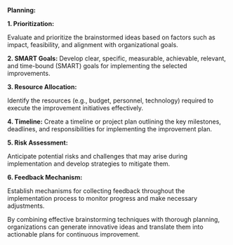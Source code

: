 **Planning:**

**1. Prioritization:**

Evaluate and prioritize the brainstormed ideas based on factors such as impact, feasibility, and alignment with organizational goals.

**2. SMART Goals:** 
Develop clear, specific, measurable, achievable, relevant, and time-bound (SMART) goals for implementing the selected improvements.

**3. Resource Allocation:**

Identify the resources (e.g., budget, personnel, technology) required to execute the improvement initiatives effectively.

**4. Timeline:** 
Create a timeline or project plan outlining the key milestones, deadlines, and responsibilities for implementing the improvement plan.

**5. Risk Assessment:**

Anticipate potential risks and challenges that may arise during implementation and develop strategies to mitigate them.

**6. Feedback Mechanism:**

Establish mechanisms for collecting feedback throughout the implementation process to monitor progress and make necessary adjustments.

By combining effective brainstorming techniques with thorough planning, organizations can generate innovative ideas and translate them into actionable plans for continuous improvement.

